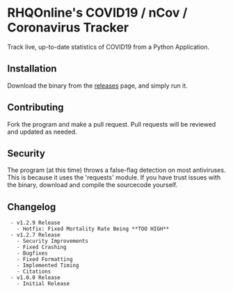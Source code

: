 # RHQOnline's COVID19 / nCov / Coronavirus Tracker
Track live, up-to-date statistics of COVID19 from a Python Application.

## Installation
Download the binary from the [releases](https://github.com/RHQOnline/COVID19-Tracker-App/releases/latest/) page, and simply run it.

## Contributing
Fork the program and make a pull request. Pull requests will be reviewed and updated as needed.

## Security
The program (at this time) throws a false-flag detection on most antiviruses. This is because it uses the 'requests' module. If you have trust issues with the binary, download and compile the sourcecode yourself.

## Changelog
```
 - v1.2.9 Release
   - Hotfix: Fixed Mortality Rate Being **TOO HIGH**
 - v1.2.7 Release
   - Security Improvements
   - Fixed Crashing
   - Bugfixes
   - Fixed Formatting
   - Implemented Timing
   - Citations
 - v1.0.0 Release
   - Initial Release
```
